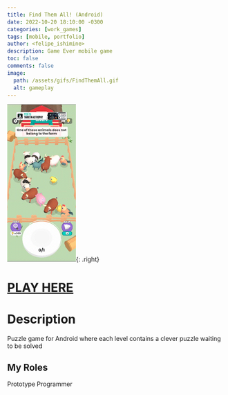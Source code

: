 ```yaml
---
title: Find Them All! (Android)
date: 2022-10-20 18:10:00 -0300
categories: [work_games]
tags: [mobile, portfolio]
author: <felipe_ishimine>
description: Game Ever mobile game 
toc: false
comments: false
image:
  path: /assets/gifs/FindThemAll.gif
  alt: gameplay  
---
```



![Gameplay](/assets/gifs/FindThemAll.gif){: .right}


# [PLAY HERE](https://play.google.com/store/apps/details?id=com.gameever.findit)


# Description
Puzzle game for Android where each level contains a clever puzzle waiting to be solved

## My Roles
Prototype Programmer